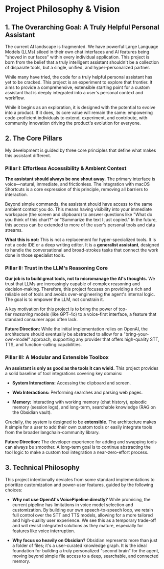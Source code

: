 # Project Philosophy & Vision

## 1. The Overarching Goal: A Truly Helpful Personal Assistant

The current AI landscape is fragmented. We have powerful Large Language Models (LLMs) siloed in their own chat interfaces and AI features being "shoved in our faces" within every individual application. This project is born from the belief that a truly intelligent assistant shouldn't be a collection of disparate tools, but a single, unified, and hyper-personalized partner.

While many have tried, the code for a truly helpful personal assistant has yet to be cracked. This project is an experiment to explore that frontier. It aims to provide a comprehensive, extensible starting point for a custom assistant that is deeply integrated into a user's personal context and workflow.

While it begins as an exploration, it is designed with the potential to evolve into a product. If it does, its core value will remain the same: empowering code-proficient individuals to extend, experiment, and contribute, with community innovation driving the product's evolution for everyone.

## 2. The Core Pillars

My development is guided by three core principles that define what makes this assistant different.

### Pillar I: Effortless Accessibility & Ambient Context

**The assistant should always be one shout away.** The primary interface is voice—natural, immediate, and frictionless. The integration with macOS Shortcuts is a core expression of this principle, removing all barriers to interaction.

Beyond simple commands, the assistant should have access to the same ambient context you do. This means having visibility into your immediate workspace (the screen and clipboard) to answer questions like "What do you think of this chart?" or "Summarize the text I just copied." In the future, this access can be extended to more of the user's personal tools and data streams.

**What this is not:** This is not a replacement for hyper-specialized tools. It is not a code IDE or a deep writing editor. It is a **generalist assistant**, designed to handle the conversational and broad-strokes tasks that connect the work done in those specialist tools.

### Pillar II: Trust in the LLM's Reasoning Core

**Our job is to build great tools, not to micromanage the AI's thoughts.** We trust that LLMs are increasingly capable of complex reasoning and decision-making. Therefore, this project focuses on providing a rich and reliable set of tools and avoids over-engineering the agent's internal logic. The goal is to empower the LLM, not constrain it.

A key motivation for this project is to bring the power of top-tier _reasoning_ models (like GPT-4o) to a voice-first interface, a feature that standard consumer apps often lack.

**Future Direction:** While the initial implementation relies on OpenAI, the architecture should eventually be abstracted to allow for a "bring-your-own-model" approach, supporting any provider that offers high-quality STT, TTS, and function-calling capabilities.

### Pillar III: A Modular and Extensible Toolbox

**An assistant is only as good as the tools it can wield.** This project provides a solid baseline of tool integrations covering key domains:

*   **System Interactions:** Accessing the clipboard and screen.
    
*   **Web Interactions:** Performing searches and parsing web pages.
    
*   **Memory:** Interacting with working memory (chat history), episodic memory (session logs), and long-term, searchable knowledge (RAG on the Obsidian vault).
    

Crucially, the system is designed to be **extensible**. The architecture makes it simple for a user to add their own custom tools or easily integrate tools from the broader langchain-community library.

**Future Direction:** The developer experience for adding and swapping tools can always be smoother. A long-term goal is to continue abstracting the tool logic to make a custom tool integration a near-zero-effort process.

## 3. Technical Philosophy

This project intentionally deviates from some standard implementations to prioritize customization and power-user features, guided by the following choices:

*   **Why not use OpenAI's VoicePipeline directly?** While promising, the current pipeline has limitations in voice model selection and customization. By building our own speech-to-speech loop, we retain full control over the STT and TTS models, allowing for a more tailored and high-quality user experience. We see this as a temporary trade-off and will revisit integrated solutions as they mature, especially for features like voice interruption.
    
*   **Why focus so heavily on Obsidian?** Obsidian represents more than just a folder of files; it's a user-curated knowledge graph. It is the ideal foundation for building a truly personalized "second brain" for the agent, moving beyond simple file access to a deep, searchable, and connected memory.
